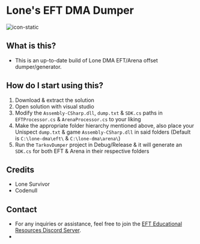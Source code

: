 
# Lone's EFT DMA Dumper

![icon-static](https://github.com/user-attachments/assets/d2b02f5a-298c-45fd-8154-2331f1f21c0f)

## What is this?
- This is an up-to-date build of Lone DMA EFT/Arena offset dumper/generator.

## How do I start using this?
1. Download & extract the solution
2. Open solution with visual studio
3. Modify the `Assembly-CSharp.dll`, `dump.txt` & `SDK.cs` paths in `EFTProcessor.cs` & `ArenaProcessor.cs` to your liking
4. Make the appropriate folder hierarchy mentioned above, also place your Unispect `dump.txt` & game `Assembly-CSharp.dll` in said folders (Default is `C:\lone-dma\eft\` & `C:\lone-dma\arena\`)
3. Run the `TarkovDumper` project in Debug/Release & it will generate an `SDK.cs` for both EFT & Arena in their respective folders

## Credits
- Lone Survivor
- Codenull

## Contact
- For any inquiries or assistance, feel free to join the [EFT Educational Resources Discord Server](https://discord.gg/hxUhJHWuap).
- 
